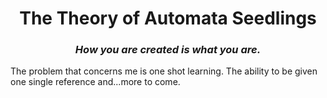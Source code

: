 <center>
    <h1>The Theory of Automata Seedlings</h1>
    <h3><i>How you are created is what you are.</i></h3>
</center>

The problem that concerns me is one shot learning.
The ability to be given one single reference and...more to come.
